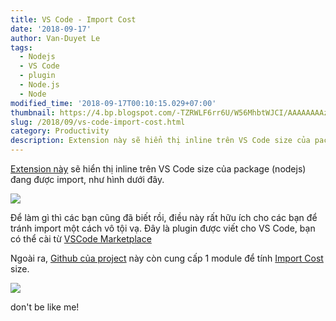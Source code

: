 ```yaml
---
title: VS Code - Import Cost
date: '2018-09-17'
author: Van-Duyet Le
tags:
  - Nodejs
  - VS Code
  - plugin
  - Node.js
  - Node
modified_time: '2018-09-17T00:10:15.029+07:00'
thumbnail: https://4.bp.blogspot.com/-TZRWLF6rr6U/W56MhbtWJCI/AAAAAAAAzjc/QA6dYo_Aul4ZC2PR4pH4T8NBsXLikY-8QCK4BGAYYCw/s1600/68747470733a2f2f66696c652d776b62636e6c6376626e2e6e6f772e73682f696d706f72742d636f73742e676966.gif
slug: /2018/09/vs-code-import-cost.html
category: Productivity
description: Extension này sẽ hiển thị inline trên VS Code size của package (nodejs) đang được import, như hình dưới đây.
---
```


[Extension này](https://marketplace.visualstudio.com/items?itemName=wix.vscode-import-cost) sẽ hiển thị inline trên VS Code size của package (nodejs) đang được import, như hình dưới đây.

[![](https://4.bp.blogspot.com/-TZRWLF6rr6U/W56MhbtWJCI/AAAAAAAAzjc/QA6dYo_Aul4ZC2PR4pH4T8NBsXLikY-8QCK4BGAYYCw/s1600/68747470733a2f2f66696c652d776b62636e6c6376626e2e6e6f772e73682f696d706f72742d636f73742e676966.gif)](https://4.bp.blogspot.com/-TZRWLF6rr6U/W56MhbtWJCI/AAAAAAAAzjc/QA6dYo_Aul4ZC2PR4pH4T8NBsXLikY-8QCK4BGAYYCw/s1600/68747470733a2f2f66696c652d776b62636e6c6376626e2e6e6f772e73682f696d706f72742d636f73742e676966.gif)

Để làm gì thì các bạn cũng đã biết rồi, điều này rất hữu ích cho các bạn để tránh import một cách vô tội vạ. Đây là plugin được viết cho VS Code, bạn có thể cài từ [VSCode Marketplace](https://marketplace.visualstudio.com/items?itemName=wix.vscode-import-cost)

Ngoài ra, [Github của project](https://github.com/wix/import-cost) này còn cung cấp 1 module để tính [Import Cost](https://github.com/wix/import-cost/blob/master/packages/import-cost) size.

[![](https://1.bp.blogspot.com/-goBNCMv2kQ8/W56OO6otVsI/AAAAAAAAzjk/YBlCQvnX5zUTTRwrDmmllrfprRliGvPaQCLcBGAs/s1600/import-cost.png)](https://1.bp.blogspot.com/-goBNCMv2kQ8/W56OO6otVsI/AAAAAAAAzjk/YBlCQvnX5zUTTRwrDmmllrfprRliGvPaQCLcBGAs/s1600/import-cost.png)

don't be like me!
